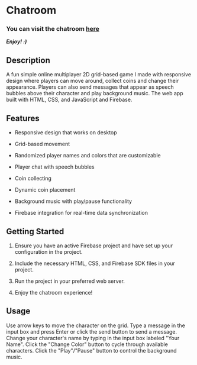 # Chatroom

### You can visit the chatroom [**here**](https://chillchitchat.com/)

***Enjoy! :)***

## Description

A fun simple online multiplayer 2D grid-based game I made with responsive design where players can move around, collect coins and change their appearance. Players can also send messages that appear as speech bubbles above their character and play background music. The web app built with HTML, CSS, and JavaScript and Firebase.

## Features

* Responsive design that works on desktop

* Grid-based movement

* Randomized player names and colors that are customizable

* Player chat with speech bubbles

* Coin collecting

* Dynamic coin placement

* Background music with play/pause functionality

* Firebase integration for real-time data synchronization


## Getting Started

1. Ensure you have an active Firebase project and have set up your configuration in the project.

2. Include the necessary HTML, CSS, and Firebase SDK files in your project.

3. Run the project in your preferred web server.

4. Enjoy the chatroom experience!

## Usage

Use arrow keys to move the character on the grid.
Type a message in the input box and press Enter or click the send button to send a message.
Change your character's name by typing in the input box labeled "Your Name".
Click the "Change Color" button to cycle through available characters.
Click the "Play"/"Pause" button to control the background music.
